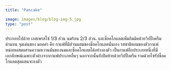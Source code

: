 ```yaml
---
title: "Pancake"

image: images/blog/blog-img-5.jpg
type: "post"
---
```


ประกอบไปด้วย เอสเพรสโซ่ 1/3 ส่วน นมร้อน 2/3 ส่วน.
และช็อคโกแลตเพิ่มกิมมิคด้วยวิปปิ้งครีมด้านบน จุดเด่นของ มอคค่า คือ กาแฟที่มีส่วนผสมของช็อคโกแลตนั่นเอง รสชาติหอมของตัวกาแฟหน่อยผสมผสานความหวานมันของนมและช็อคโกแลตได้อย่างลงตัว เป็นกาแฟอีกประเภทหนึ่งที่มีเอกลักษณ์เฉพาะตัวต่างจากกาแฟประเภทอื่นๆ นอกจากนั้นยังปิดท้ายด้วยวิปปิ้งครีม ราดด้วยไซรัปช็อคโกแลตสุดแสนจะลงตัว
